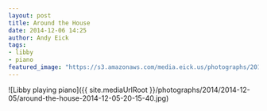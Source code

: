 ```yaml
---
layout: post
title: Around the House
date: 2014-12-06 14:25
author: Andy Eick
tags: 
- libby
- piano
featured_image: "https://s3.amazonaws.com/media.eick.us/photographs/2014/2014-12-05/around-the-house-2014-12-05-20-15-40.jpg"
---
```

![Libby playing piano]({{ site.mediaUrlRoot }}/photographs/2014/2014-12-05/around-the-house-2014-12-05-20-15-40.jpg)
